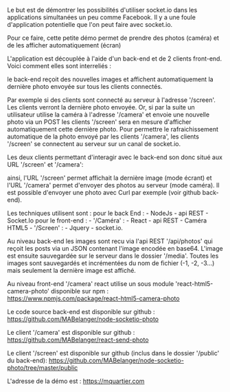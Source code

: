 Le but est de démontrer les possibilités d'utiliser socket.io dans les applications simultanées un peu comme Facebook. Il y a une foule d'application potentielle que l'on peut faire avec socket.io.

Pour ce faire, cette petite démo permet de prendre des photos (caméra) et de les afficher automatiquement (écran)

L'application est découplée à l'aide d'un back-end et de 2 clients front-end. Voici comment elles sont interreliés :

le back-end reçoit des nouvelles images et affichent automatiquement la dernière photo envoyée sur tous les clients connectés.

Par exemple si des clients sont connecté au serveur à l'adresse '/screen'. Les clients verront la dernière photo envoyée. Or, si par la suite un utilisateur utilise la caméra à l'adresse '/camera' et envoie une nouvelle photo via un POST les clients '/screen' sera en mesure d'afficher automatiquement cette dernière photo. Pour permettre le rafraichissement automatique de la photo envoyé par les clients '/camera', les clients '/screen' se connectent au serveur sur un canal de socket.io.

Les deux clients permettant d'interagir avec le back-end son donc situé aux URL '/screen' et '/camera':

ainsi, l'URL '/screen' permet affichait la dernière image (mode écrant) et l'URL '/camera' permet d'envoyer des photos au serveur (mode caméra). Il est possible d'envoyer une photo avec Curl par exemple (voir github back-end).

Les techniques utilisent sont :
  pour le back End :
    - NodeJs
    - api REST
    - Socket.Io
  pour le front-end :
    - '/Caméra' :
        - React
        - api REST
        - Caméra HTML5
    - '/Screen' :
        - Jquery
        - socket.io.


Au niveau back-end les images sont recu via l'api REST '/api/photos' qui reçoit les posts via un JSON contenant l'image encodée en base64. L'image est ensuite sauvegardée sur le serveur dans le dossier '/media'. Toutes les images sont sauvegardés et incrémentées du nom de fichier (-1, -2, -3...) mais seulement la dernière image est affiché.


Au niveau front-end '/camera' react utilise un sous module 'react-html5-camera-photo' disponible sur npm :
https://www.npmjs.com/package/react-html5-camera-photo

Le code source back-end est disponible sur github :
https://github.com/MABelanger/node-socketio-photo

Le client '/camera' est disponible sur github :
https://github.com/MABelanger/react-send-photo

Le client '/screen' est disponible sur github (inclus dans le dossier '/public' du back-end):
https://github.com/MABelanger/node-socketio-photo/tree/master/public

L'adresse de la démo est : https://mquartier.com
